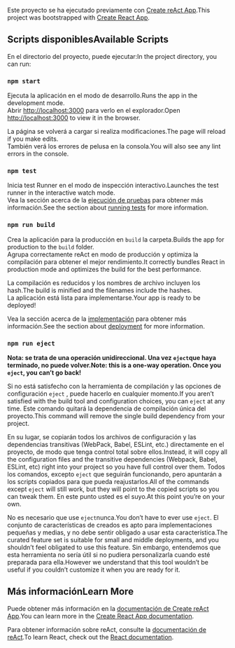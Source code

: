 <span data-ttu-id="ce8c3-101">Este proyecto se ha ejecutado previamente con [Create reAct App](https://github.com/facebook/create-react-app).</span><span class="sxs-lookup"><span data-stu-id="ce8c3-101">This project was bootstrapped with [Create React App](https://github.com/facebook/create-react-app).</span></span>

## <a name="available-scripts"></a><span data-ttu-id="ce8c3-102">Scripts disponibles</span><span class="sxs-lookup"><span data-stu-id="ce8c3-102">Available Scripts</span></span>

<span data-ttu-id="ce8c3-103">En el directorio del proyecto, puede ejecutar:</span><span class="sxs-lookup"><span data-stu-id="ce8c3-103">In the project directory, you can run:</span></span>

### `npm start`

<span data-ttu-id="ce8c3-104">Ejecuta la aplicación en el modo de desarrollo.</span><span class="sxs-lookup"><span data-stu-id="ce8c3-104">Runs the app in the development mode.</span></span><br>
<span data-ttu-id="ce8c3-105">Abrir [http://localhost:3000](http://localhost:3000) para verlo en el explorador.</span><span class="sxs-lookup"><span data-stu-id="ce8c3-105">Open [http://localhost:3000](http://localhost:3000) to view it in the browser.</span></span>

<span data-ttu-id="ce8c3-106">La página se volverá a cargar si realiza modificaciones.</span><span class="sxs-lookup"><span data-stu-id="ce8c3-106">The page will reload if you make edits.</span></span><br>
<span data-ttu-id="ce8c3-107">También verá los errores de pelusa en la consola.</span><span class="sxs-lookup"><span data-stu-id="ce8c3-107">You will also see any lint errors in the console.</span></span>

### `npm test`

<span data-ttu-id="ce8c3-108">Inicia test Runner en el modo de inspección interactivo.</span><span class="sxs-lookup"><span data-stu-id="ce8c3-108">Launches the test runner in the interactive watch mode.</span></span><br>
<span data-ttu-id="ce8c3-109">Vea la sección acerca de la [ejecución de pruebas](https://facebook.github.io/create-react-app/docs/running-tests) para obtener más información.</span><span class="sxs-lookup"><span data-stu-id="ce8c3-109">See the section about [running tests](https://facebook.github.io/create-react-app/docs/running-tests) for more information.</span></span>

### `npm run build`

<span data-ttu-id="ce8c3-110">Crea la aplicación para la producción en `build` la carpeta.</span><span class="sxs-lookup"><span data-stu-id="ce8c3-110">Builds the app for production to the `build` folder.</span></span><br>
<span data-ttu-id="ce8c3-111">Agrupa correctamente reAct en modo de producción y optimiza la compilación para obtener el mejor rendimiento.</span><span class="sxs-lookup"><span data-stu-id="ce8c3-111">It correctly bundles React in production mode and optimizes the build for the best performance.</span></span>

<span data-ttu-id="ce8c3-112">La compilación es reducidos y los nombres de archivo incluyen los hash.</span><span class="sxs-lookup"><span data-stu-id="ce8c3-112">The build is minified and the filenames include the hashes.</span></span><br>
<span data-ttu-id="ce8c3-113">La aplicación está lista para implementarse.</span><span class="sxs-lookup"><span data-stu-id="ce8c3-113">Your app is ready to be deployed!</span></span>

<span data-ttu-id="ce8c3-114">Vea la sección acerca de la [implementación](https://facebook.github.io/create-react-app/docs/deployment) para obtener más información.</span><span class="sxs-lookup"><span data-stu-id="ce8c3-114">See the section about [deployment](https://facebook.github.io/create-react-app/docs/deployment) for more information.</span></span>

### `npm run eject`

<span data-ttu-id="ce8c3-115">**Nota: se trata de una operación unidireccional. Una vez `eject`que haya terminado, no puede volver.**</span><span class="sxs-lookup"><span data-stu-id="ce8c3-115">**Note: this is a one-way operation. Once you `eject`, you can’t go back!**</span></span>

<span data-ttu-id="ce8c3-116">Si no está satisfecho con la herramienta de compilación y las opciones de configuración `eject` , puede hacerlo en cualquier momento.</span><span class="sxs-lookup"><span data-stu-id="ce8c3-116">If you aren’t satisfied with the build tool and configuration choices, you can `eject` at any time.</span></span> <span data-ttu-id="ce8c3-117">Este comando quitará la dependencia de compilación única del proyecto.</span><span class="sxs-lookup"><span data-stu-id="ce8c3-117">This command will remove the single build dependency from your project.</span></span>

<span data-ttu-id="ce8c3-118">En su lugar, se copiarán todos los archivos de configuración y las dependencias transitivas (WebPack, Babel, ESLint, etc.) directamente en el proyecto, de modo que tenga control total sobre ellos.</span><span class="sxs-lookup"><span data-stu-id="ce8c3-118">Instead, it will copy all the configuration files and the transitive dependencies (Webpack, Babel, ESLint, etc) right into your project so you have full control over them.</span></span> <span data-ttu-id="ce8c3-119">Todos los comandos, excepto `eject` que seguirán funcionando, pero apuntarán a los scripts copiados para que pueda reajustarlos.</span><span class="sxs-lookup"><span data-stu-id="ce8c3-119">All of the commands except `eject` will still work, but they will point to the copied scripts so you can tweak them.</span></span> <span data-ttu-id="ce8c3-120">En este punto usted es el suyo.</span><span class="sxs-lookup"><span data-stu-id="ce8c3-120">At this point you’re on your own.</span></span>

<span data-ttu-id="ce8c3-121">No es necesario que use `eject`nunca.</span><span class="sxs-lookup"><span data-stu-id="ce8c3-121">You don’t have to ever use `eject`.</span></span> <span data-ttu-id="ce8c3-122">El conjunto de características de creados es apto para implementaciones pequeñas y medias, y no debe sentir obligado a usar esta característica.</span><span class="sxs-lookup"><span data-stu-id="ce8c3-122">The curated feature set is suitable for small and middle deployments, and you shouldn’t feel obligated to use this feature.</span></span> <span data-ttu-id="ce8c3-123">Sin embargo, entendemos que esta herramienta no sería útil si no pudiera personalizarla cuando esté preparada para ella.</span><span class="sxs-lookup"><span data-stu-id="ce8c3-123">However we understand that this tool wouldn’t be useful if you couldn’t customize it when you are ready for it.</span></span>

## <a name="learn-more"></a><span data-ttu-id="ce8c3-124">Más información</span><span class="sxs-lookup"><span data-stu-id="ce8c3-124">Learn More</span></span>

<span data-ttu-id="ce8c3-125">Puede obtener más información en la [documentación de Create reAct App](https://facebook.github.io/create-react-app/docs/getting-started).</span><span class="sxs-lookup"><span data-stu-id="ce8c3-125">You can learn more in the [Create React App documentation](https://facebook.github.io/create-react-app/docs/getting-started).</span></span>

<span data-ttu-id="ce8c3-126">Para obtener información sobre reAct, consulte la [documentación de reAct](https://reactjs.org/).</span><span class="sxs-lookup"><span data-stu-id="ce8c3-126">To learn React, check out the [React documentation](https://reactjs.org/).</span></span>
